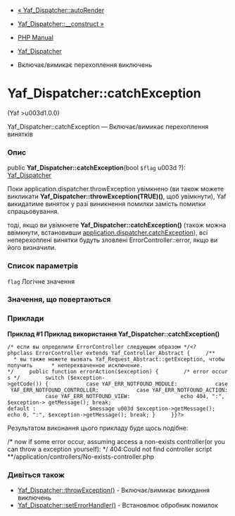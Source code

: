 - [« Yaf_Dispatcher::autoRender](yaf-dispatcher.autorender.md)
- [Yaf_Dispatcher::\_\_construct »](yaf-dispatcher.construct.md)

- [PHP Manual](index.md)
- [Yaf_Dispatcher](class.yaf-dispatcher.md)
- Включає/вимикає перехоплення виключень

# Yaf_Dispatcher::catchException

(Yaf \>u003d1.0.0)

Yaf_Dispatcher::catchException — Включає/вимикає перехоплення винятків

### Опис

public **Yaf_Dispatcher::catchException**(bool `$flag` u003d ?):
[Yaf_Dispatcher](class.yaf-dispatcher.md)

Поки application.dispatcher.throwException увімкнено (ви також можете
викликати **Yaf_Dispatcher::throwException(TRUE)()**, щоб увімкнути), Yaf
викидатиме виняток у разі виникнення помилки замість помилки
спрацьовування.

тоді, якщо ви увімкнете **Yaf_Dispatcher::catchException()** (також
можна ввімкнути, встановивши
[application.dispatcher.catchException](yaf.appconfig.md#configuration.yaf.dispatcher.catchexception)),
всі неперехоплені винятки будуть зловлені ErrorController::error,
якщо ви його визначили.

### Список параметрів

`flag`
Логічне значення

### Значення, що повертаються

### Приклади

**Приклад #1 Приклад використання **Yaf_Dispatcher::catchException()****

` /* если вы определили ErrorController следующим образом */<?phpclass ErrorController extends Yaf_Controller_Abstract {     /**      * вы также можете вызвать Yaf_Request_Abstract::getException, чтобы получить      * неперехваченное исключение. */     public function errorAction($exception) {        /* error occurs */        switch ($exception->getCode()) {            case YAF_ERR_NOTFOUND_MODULE:            case YAF_ERR_NOTFOUND_CONTROLLER:            case YAF_ERR_NOTFOUND_ACTION:            case YAF_ERR_NOTFOUND_VIEW:                echo 404, ":", $exception-> getMessage(); break; default :                 $message u003d $exception->getMessage(); echo 0, ":", $exception->getMessage(); break; }     }}?> `

Результатом виконання цього прикладу буде щось подібне:

/* now if some error occur, assuming access a non-exists controller(or you can throw a exception yourself): */
404:Could not find controller script **/application/controllers/No-exists-controller.php

### Дивіться також

- [Yaf_Dispatcher::throwException()](yaf-dispatcher.throwexception.md) -
Включає/вимикає викидання виключень
- [Yaf_Dispatcher::setErrorHandler()](yaf-dispatcher.seterrorhandler.md) -
Встановлює обробник помилок
